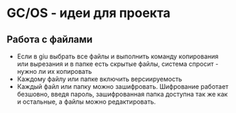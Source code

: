# GC/OS - идеи для проекта

## Работа с файлами

- Если в giu выбрать все файлы и выполнить команду копирования или вырезания и в папке есть скрытые файлы, система спросит - нужно ли их копировать
- Каждому файлу или папке включить версиируемость
- Каждый файл или папку можно зашифровать. Шифрование работает безшовно, введя пароль, зашифрованная папка доступна так же как и остальные, а файлы можно редактировать. 
